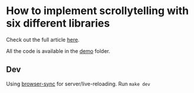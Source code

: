 # How to implement scrollytelling with six different libraries

Check out the full article [here](https://polygraph-cool.github.io/how-to-implement-scrollytelling).

All the code is available in the [demo](demo) folder.

## Dev
Using [browser-sync](https://browsersync.io/) for server/live-reloading. Run `make dev`